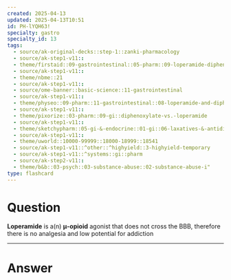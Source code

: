 ```yaml
---
created: 2025-04-13
updated: 2025-04-13T10:51
id: PH-lYQH63!
specialty: gastro
specialty_id: 13
tags:
  - source/ak-original-decks::step-1::zanki-pharmacology
  - source/ak-step1-v11::
  - theme/firstaid::09-gastrointestinal::05-pharm::09-loperamide-diphenoxylate
  - source/ak-step1-v11::
  - theme/nbme::21
  - source/ak-step1-v11::
  - source/ome-banner::basic-science::11-gastrointestinal
  - source/ak-step1-v11::
  - theme/physeo::09-pharm::11-gastrointestinal::08-loperamide-and-diphenoxylate
  - source/ak-step1-v11::
  - theme/pixorize::03-pharm::09-gi::diphenoxylate-vs.-loperamide
  - source/ak-step1-v11::
  - theme/sketchypharm::05-gi-&-endocrine::01-gi::06-laxatives-&-antidiarrheal-agents
  - source/ak-step1-v11::
  - theme/uworld::10000-99999::18000-18999::18541
  - source/ak-step1-v11::^other::^highyield::3-highyield-temporary
  - source/ak-step1-v11::^systems::gi::pharm
  - source/ak-step2-v11::
  - theme/b&b::03-psych::03-substance-abuse::02-substance-abuse-i"
type: flashcard
---
```


# Question
**Loperamide** is a(n) **μ-opioid** agonist that does not cross the BBB, therefore there is no analgesia and low potential for addiction

---

# Answer
